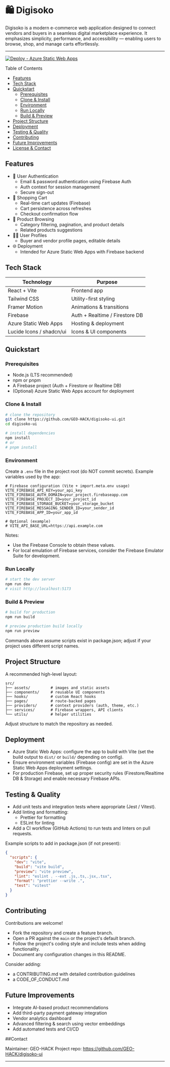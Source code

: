 # 🛍️ Digisoko

Digisoko is a modern e-commerce web application designed to connect vendors and buyers in a seamless digital marketplace experience. It emphasizes simplicity, performance, and accessibility — enabling users to browse, shop, and manage carts effortlessly.

---



[![Deploy - Azure Static Web Apps](https://img.shields.io/badge/deploy-azure-blue.svg)](#) <!-- Replace with real badge -->

Table of Contents
- [Features](#features)
- [Tech Stack](#tech-stack)
- [Quickstart](#quickstart)
  - [Prerequisites](#prerequisites)
  - [Clone & Install](#clone--install)
  - [Environment](#environment)
  - [Run Locally](#run-locally)
  - [Build & Preview](#build--preview)
- [Project Structure](#project-structure)
- [Deployment](#deployment)
- [Testing & Quality](#testing--quality)
- [Contributing](#contributing)
- [Future Improvements](#future-improvements)
- [License & Contact](#license--contact)

## Features

- 🔐 User Authentication
  - Email & password authentication using Firebase Auth
  - Auth context for session management
  - Secure sign-out
- 🛒 Shopping Cart
  - Real-time cart updates (Firebase)
  - Cart persistence across refreshes
  - Checkout confirmation flow
- 🧭 Product Browsing
  - Category filtering, pagination, and product details
  - Related products suggestions
- 🧑‍💼 User Profiles
  - Buyer and vendor profile pages, editable details
- 🌐 Deployment
  - Intended for Azure Static Web Apps with Firebase backend

## Tech Stack

| Technology | Purpose |
|---|---|
| React + Vite | Frontend app |
| Tailwind CSS | Utility-first styling |
| Framer Motion | Animations & transitions |
| Firebase | Auth + Realtime / Firestore DB |
| Azure Static Web Apps | Hosting & deployment |
| Lucide Icons / shadcn/ui | Icons & UI components |

## Quickstart

### Prerequisites
- Node.js (LTS recommended)
- npm or pnpm
- A Firebase project (Auth + Firestore or Realtime DB)
- (Optional) Azure Static Web Apps account for deployment

### Clone & Install
```bash
# clone the repository
git clone https://github.com/GEO-HACK/digisoko-ui.git
cd digisoko-ui

# install dependencies
npm install
# or
# pnpm install
```

### Environment
Create a `.env` file in the project root (do NOT commit secrets). Example variables used by the app:

```env
# Firebase configuration (Vite + import.meta.env usage)
VITE_FIREBASE_API_KEY=your_api_key
VITE_FIREBASE_AUTH_DOMAIN=your_project.firebaseapp.com
VITE_FIREBASE_PROJECT_ID=your_project_id
VITE_FIREBASE_STORAGE_BUCKET=your_storage_bucket
VITE_FIREBASE_MESSAGING_SENDER_ID=your_sender_id
VITE_FIREBASE_APP_ID=your_app_id

# Optional (example)
# VITE_API_BASE_URL=https://api.example.com
```

Notes:
- Use the Firebase Console to obtain these values.
- For local emulation of Firebase services, consider the Firebase Emulator Suite for development.

### Run Locally
```bash
# start the dev server
npm run dev
# visit http://localhost:5173
```

### Build & Preview
```bash
# build for production
npm run build

# preview production build locally
npm run preview
```

Commands above assume scripts exist in package.json; adjust if your project uses different script names.

## Project Structure
A recommended high-level layout:

```
src/
├── assets/         # images and static assets
├── components/     # reusable UI components
├── hooks/          # custom React hooks
├── pages/          # route-backed pages
├── providers/      # context providers (auth, theme, etc.)
├── services/       # Firebase wrappers, API clients
└── utils/          # helper utilities
```

Adjust structure to match the repository as needed.

## Deployment

- Azure Static Web Apps: configure the app to build with Vite (set the build output to `dist/` or `build/` depending on config).
- Ensure environment variables (Firebase config) are set in the Azure Static Web Apps deployment settings.
- For production Firebase, set up proper security rules (Firestore/Realtime DB & Storage) and enable necessary Firebase APIs.

## Testing & Quality

- Add unit tests and integration tests where appropriate (Jest / Vitest).
- Add linting and formatting:
  - Prettier for formatting
  - ESLint for linting
- Add a CI workflow (GitHub Actions) to run tests and linters on pull requests.

Example scripts to add in package.json (if not present):
```json
{
  "scripts": {
    "dev": "vite",
    "build": "vite build",
    "preview": "vite preview",
    "lint": "eslint . --ext .js,.ts,.jsx,.tsx",
    "format": "prettier --write .",
    "test": "vitest"
  }
}
```

## Contributing

Contributions are welcome!

- Fork the repository and create a feature branch.
- Open a PR against the `main` or the project's default branch.
- Follow the project's coding style and include tests when adding functionality.
- Document any configuration changes in this README.

Consider adding:
- a CONTRIBUTING.md with detailed contribution guidelines
- a CODE_OF_CONDUCT.md

## Future Improvements

- Integrate AI-based product recommendations
- Add third-party payment gateway integration
- Vendor analytics dashboard
- Advanced filtering & search using vector embeddings
- Add automated tests and CI/CD

##Contact



Maintainer: GEO-HACK
Project repo: https://github.com/GEO-HACK/digisoko-ui

---

